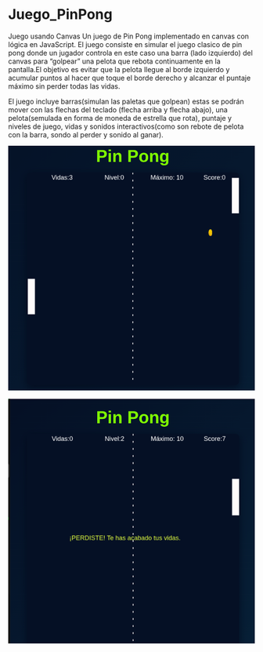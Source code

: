 # Juego_PinPong
Juego usando Canvas 
Un juego de Pin Pong implementado en canvas con lógica en JavaScript.
El juego consiste en simular el juego clasico de pin pong donde un jugador controla en este caso una barra (lado izquierdo) 
del canvas para “golpear” una pelota que rebota continuamente en la pantalla.El objetivo es evitar que la pelota llegue al 
borde izquierdo y acumular puntos al hacer que toque el borde derecho y alcanzar el puntaje máximo sin perder todas las vidas.

El juego incluye barras(simulan las paletas que golpean) estas se podrán mover con las flechas del teclado (flecha arriba y 
flecha abajo), una pelota(semulada en forma de moneda de estrella que rota), puntaje y niveles de juego, vidas y sonidos 
interactivos(como son rebote de pelota  con la barra, sondo al perder y sonido al ganar).

![Pantalla del juego](captura1.png)

![Pantalla del juego2](captura2.png)



